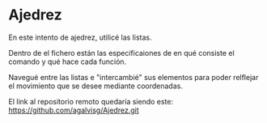 # Ajedrez


En este intento de ajedrez, utilicé las listas.

Dentro de el fichero están las especificaiones de en qué consiste el comando y qué hace cada función.

Navegué entre las listas e "intercambié" sus elementos para poder relflejar el movimiento que se desee mediante coordenadas.

El link al repositorio remoto quedaría siendo este: https://github.com/agalvisg/Ajedrez.git


